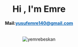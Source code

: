 <h1 align="center">Hi , I'm Emre</h1>

<h4 align="center"><b>Mail</b>:<a style="color:0462B5" href="mailto:yusufemre140@gmail.com">yusufemre140@gmail.com</a><br><br></h4>

<p align="center"><img align="center" src="https://github-readme-stats.vercel.app/api/top-langs?username=yemrebeskan&show_icons=true&locale=en&layout=compact" alt="yemrebeskan" /></p>
